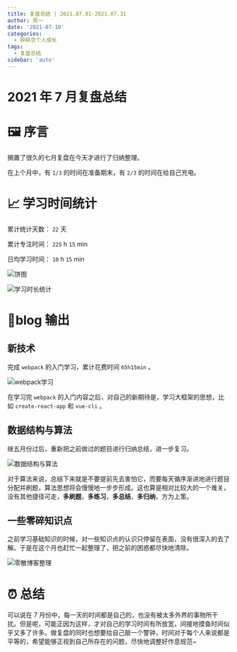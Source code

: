 ```yaml
---
title: 复盘总结 | 2021.07.01-2021.07.31
author: 周一
date: '2021-07-10'
categories:
  - 碎碎念个人成长
tags:
  - 复盘总结
sidebar: 'auto'
---
```


# 2021 年 7 月复盘总结

# 🖼️ 序言

搁置了很久的七月复盘在今天才进行了归纳整理。

在上个月中，有 `1/3` 的时间在准备期末，有 `2/3` 的时间在给自己充电。

# 📈 学习时间统计

累计统计天数： `22` 天

累计专注时间： `225` h `15` min

日均学习时间： `10` h `15` min

![饼图](https://mondaylab-1309616765.cos.ap-shanghai.myqcloud.com/06-%E7%A2%8E%E7%A2%8E%E5%BF%B5%E4%B8%AA%E4%BA%BA%E6%88%90%E9%95%BF/01-%E5%A4%8D%E7%9B%98%E6%80%BB%E7%BB%93%E7%B1%BB/01-2021%E5%B9%B47%E6%9C%88%E5%A4%8D%E7%9B%98%E6%80%BB%E7%BB%93/%E5%9B%BE%E7%89%87/%E9%A5%BC%E5%9B%BE.png)

![学习时长统计](https://mondaylab-1309616765.cos.ap-shanghai.myqcloud.com/06-%E7%A2%8E%E7%A2%8E%E5%BF%B5%E4%B8%AA%E4%BA%BA%E6%88%90%E9%95%BF/01-%E5%A4%8D%E7%9B%98%E6%80%BB%E7%BB%93%E7%B1%BB/01-2021%E5%B9%B47%E6%9C%88%E5%A4%8D%E7%9B%98%E6%80%BB%E7%BB%93/%E5%9B%BE%E7%89%87/1-%E5%AD%A6%E4%B9%A0%E6%97%B6%E9%95%BF%E7%BB%9F%E8%AE%A1.png)

# 📝blog 输出

## 新技术

完成 `webpack` 的入门学习，累计花费时间 `65h15min` 。

![webpack学习](https://mondaylab-1309616765.cos.ap-shanghai.myqcloud.com/06-%E7%A2%8E%E7%A2%8E%E5%BF%B5%E4%B8%AA%E4%BA%BA%E6%88%90%E9%95%BF/01-%E5%A4%8D%E7%9B%98%E6%80%BB%E7%BB%93%E7%B1%BB/01-2021%E5%B9%B47%E6%9C%88%E5%A4%8D%E7%9B%98%E6%80%BB%E7%BB%93/%E5%9B%BE%E7%89%87/2-webpack%E5%AD%A6%E4%B9%A0.png)

在学习完 `webpack` 的入门内容之后，对自己的新期待是，学习大框架的思想，比如 `create-react-app` 和 `vue-cli` 。

## 数据结构与算法

继五月份过后，重新把之前做过的题目进行归纳总结，进一步复习。

![数据结构与算法](https://mondaylab-1309616765.cos.ap-shanghai.myqcloud.com/06-%E7%A2%8E%E7%A2%8E%E5%BF%B5%E4%B8%AA%E4%BA%BA%E6%88%90%E9%95%BF/01-%E5%A4%8D%E7%9B%98%E6%80%BB%E7%BB%93%E7%B1%BB/01-2021%E5%B9%B47%E6%9C%88%E5%A4%8D%E7%9B%98%E6%80%BB%E7%BB%93/%E5%9B%BE%E7%89%87/2-webpack%E5%AD%A6%E4%B9%A0.png)

对于算法来说，总结下来就是不要提前先去害怕它，而要每天循序渐进地进行题目分配并刷题，算法思想将会慢慢地一步步形成。这也算是相对比较大的一个难关，没有其他捷径可走，**多刷题**，**多练习**，**多总结**，**多归纳**，方为上策。

## 一些零碎知识点

之前学习基础知识的时候，对一些知识点的认识只停留在表面，没有很深入的去了解。于是在这个月也赶忙一起整理了，把之前的困惑都尽快地清除。

![零散博客整理](https://mondaylab-1309616765.cos.ap-shanghai.myqcloud.com/06-%E7%A2%8E%E7%A2%8E%E5%BF%B5%E4%B8%AA%E4%BA%BA%E6%88%90%E9%95%BF/01-%E5%A4%8D%E7%9B%98%E6%80%BB%E7%BB%93%E7%B1%BB/01-2021%E5%B9%B47%E6%9C%88%E5%A4%8D%E7%9B%98%E6%80%BB%E7%BB%93/%E5%9B%BE%E7%89%87/4-%E9%9B%B6%E6%95%A3%E5%8D%9A%E5%AE%A2%E6%95%B4%E7%90%86.png)

# ⏰ 总结

可以说在 7 月份中，每一天的时间都是自己的，也没有被太多外界的事物所干扰。但是呢，可能正因为这样，才对自己的学习时间有所放宽，间接地摸鱼时间似乎又多了许多。做复盘的同时也想要给自己敲一个警钟，时间对于每个人来说都是平等的，希望能够正视到自己所存在的问题，尽快地调整好作息规范~
